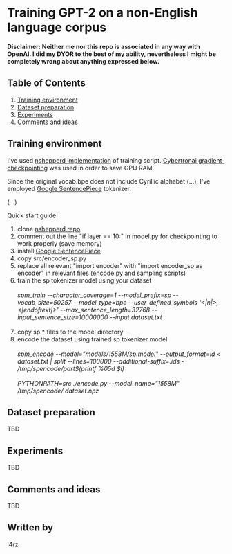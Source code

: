 # Training GPT-2 on a non-English language corpus

<b>
Disclaimer: Neither me nor this repo is associated in any way with OpenAI. I did my DYOR to the best of my ability, nevertheless I might be completely wrong about anything expressed below.
</b>


## Table of Contents
1. [Training environment](#trainscript)
2. [Dataset preparation](#dataset)
3. [Experiments](#experiments)
4. [Comments and ideas](#comments)

## Training environment <a name="trainscript"></a>

I've used [nshepperd implementation](https://github.com/nshepperd/gpt-2) of training script. [Cybertronai gradient-checkpointing](https://github.com/cybertronai/gradient-checkpointing) was used in order to save GPU RAM.

Since the original vocab.bpe does not include Cyrillic alphabet (...), I've employed [Google SentencePiece](https://github.com/google/sentencepiece) tokenizer.

(...)

Quick start guide:

1. clone [nshepperd repo](https://github.com/nshepperd/gpt-2)
2. comment out the line "if layer == 10:" in model.py for checkpointing to work properly (save memory)
3. install [Google SentencePiece](https://github.com/google/sentencepiece)
4. copy src/encoder_sp.py
5. replace all relevant "import encoder" with "import encoder_sp as encoder" in relevant files (encode.py and sampling scripts)
6. train the sp tokenizer model using your dataset<br><br>
  <i>spm_train  --character_coverage=1  --model_prefix=sp --vocab_size=50257 --model_type=bpe --user_defined_symbols '<|n|>,<|endoftext|>' --max_sentence_length=32768 --input_sentence_size=10000000 --input dataset.txt</i><br><br>
7. copy sp.* files to the model directory
8. encode the dataset using trained sp tokenizer model<br><br>
  <i>spm_encode --model="models/1558M/sp.model" --output_format=id < dataset.txt | split --lines=100000 --additional-suffix=.ids - /tmp/spencode/part$(printf %05d $i)</i><br><br>
  <i>PYTHONPATH=src ./encode.py --model_name="1558M" /tmp/spencode/ dataset.npz</i><br>

## Dataset preparation <a name="dataset"></a>

TBD

## Experiments <a name="experiments"></a>

TBD

## Comments and ideas <a name="comments"></a>

TBD


## Written by

l4rz
